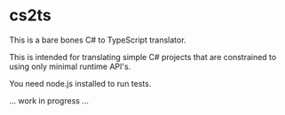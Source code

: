 # cs2ts

This is a bare bones C# to TypeScript translator.

This is intended for translating simple C# projects that are constrained to using only minimal runtime API's. 

You need node.js installed to run tests.

... work in progress ...


